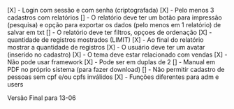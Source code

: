 [X] - Login com sessão e com senha (criptografada)
[X] - Pelo menos 3 cadastros com relatórios
[] - O relatório deve ter um botão para impressão (pesquisa)
e opção para exportar os dados (pelo menos em 1 relatório)
de salvar em txt
[] - O relatório deve ter filtros, opçoes de ordenação
[X] - quantidade de registros mostrados (LIMIT)
[X] - Ao final do relatório mostrar a quantidade de registros
[X] - O usuário deve ter um avatar (inserido no cadastro)
[X] - O tema deve estar relacionado com vendas
[X] - Não pode usar framework
[X] - Pode ser em duplas de 2
[] - Manual em PDF no próprio sistema (para fazer download)
[] - Não permitir cadastro de pessoas sem cpf e/ou cpfs inválidos
[X] - Funções diferentes para adm e users

Versão Final para 13-06